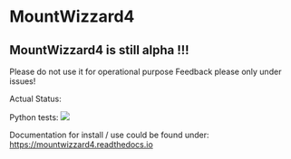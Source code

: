 # MountWizzard4

## MountWizzard4 is still alpha !!!
Please do not use it for operational purpose
Feedback please only under issues!

Actual Status:

Python tests: ![](https://github.com/mworion/mountwizzard4/workflows/PythonPackage/badge.svg)

Documentation for install / use could be found under: https://mountwizzard4.readthedocs.io